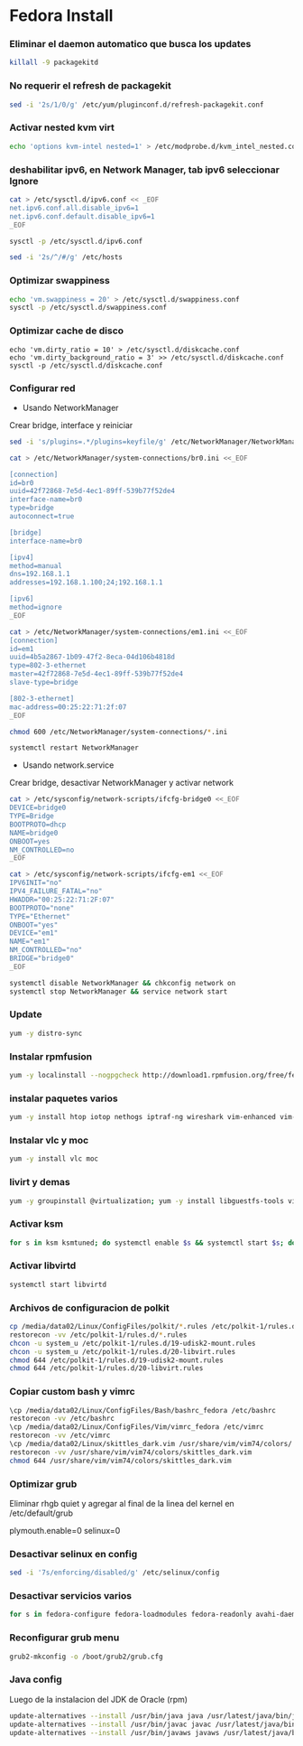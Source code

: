 Fedora Install
==============


### Eliminar el daemon automatico que busca los updates
```sh
killall -9 packagekitd
```

### No requerir el refresh de packagekit
```sh
sed -i '2s/1/0/g' /etc/yum/pluginconf.d/refresh-packagekit.conf
```

### Activar nested kvm virt
```sh
echo 'options kvm-intel nested=1' > /etc/modprobe.d/kvm_intel_nested.conf
```

### deshabilitar ipv6, en Network Manager, tab ipv6 seleccionar Ignore
```sh
cat > /etc/sysctl.d/ipv6.conf << _EOF
net.ipv6.conf.all.disable_ipv6=1
net.ipv6.conf.default.disable_ipv6=1
_EOF

sysctl -p /etc/sysctl.d/ipv6.conf

sed -i '2s/^/#/g' /etc/hosts
```

### Optimizar swappiness
```sh
echo 'vm.swappiness = 20' > /etc/sysctl.d/swappiness.conf
sysctl -p /etc/sysctl.d/swappiness.conf
```

### Optimizar cache de disco
```
echo 'vm.dirty_ratio = 10' > /etc/sysctl.d/diskcache.conf
echo 'vm.dirty_background_ratio = 3' >> /etc/sysctl.d/diskcache.conf
sysctl -p /etc/sysctl.d/diskcache.conf
```

### Configurar red

+ Usando NetworkManager

Crear bridge, interface y reiniciar
```sh
sed -i 's/plugins=.*/plugins=keyfile/g' /etc/NetworkManager/NetworkManager.conf

cat > /etc/NetworkManager/system-connections/br0.ini <<_EOF

[connection]
id=br0
uuid=42f72868-7e5d-4ec1-89ff-539b77f52de4
interface-name=br0
type=bridge
autoconnect=true

[bridge]
interface-name=br0

[ipv4]
method=manual
dns=192.168.1.1
addresses=192.168.1.100;24;192.168.1.1

[ipv6]
method=ignore
_EOF

cat > /etc/NetworkManager/system-connections/em1.ini <<_EOF
[connection]
id=em1
uuid=4b5a2867-1b09-47f2-8eca-04d106b4818d
type=802-3-ethernet
master=42f72868-7e5d-4ec1-89ff-539b77f52de4
slave-type=bridge

[802-3-ethernet]
mac-address=00:25:22:71:2f:07
_EOF

chmod 600 /etc/NetworkManager/system-connections/*.ini

systemctl restart NetworkManager
```

+ Usando network.service

Crear bridge, desactivar NetworkManager y activar network
```sh
cat > /etc/sysconfig/network-scripts/ifcfg-bridge0 <<_EOF
DEVICE=bridge0
TYPE=Bridge
BOOTPROTO=dhcp
NAME=bridge0
ONBOOT=yes
NM_CONTROLLED=no
_EOF

cat > /etc/sysconfig/network-scripts/ifcfg-em1 <<_EOF
IPV6INIT="no"
IPV4_FAILURE_FATAL="no"
HWADDR="00:25:22:71:2F:07"
BOOTPROTO="none"
TYPE="Ethernet"
ONBOOT="yes"
DEVICE="em1"
NAME="em1"
NM_CONTROLLED="no"
BRIDGE="bridge0"
_EOF

systemctl disable NetworkManager && chkconfig network on
systemctl stop NetworkManager && service network start
```

### Update
```sh
yum -y distro-sync
```

### Instalar rpmfusion
```sh
yum -y localinstall --nogpgcheck http://download1.rpmfusion.org/free/fedora/rpmfusion-free-release-$(rpm -E %fedora).noarch.rpm http://download1.rpmfusion.org/nonfree/fedora/rpmfusion-nonfree-release-$(rpm -E %fedora).noarch.rpm
```

### instalar paquetes varios
```sh
yum -y install htop iotop nethogs iptraf-ng wireshark vim-enhanced vim-X11 dstat sysstat nmap glances sysstat netmonitor atop arpwatch fspy ibmonitor iputils swatch sysusage checkdns iftop latencytop nload procps-ng psacct tcpdump bind-utils terminator pgadmin3 remmina-plugins-vnc remmina-plugins-rdp rdiff-backup pavucontrol ntop p7zip p7zip-plugins unrar fio collectl nmon mtr ffmpegthumbs git thunderbird
```

### Instalar vlc y moc
```sh
yum -y install vlc moc
```

### livirt y demas
```sh
yum -y groupinstall @virtualization; yum -y install libguestfs-tools virt-top ksm
```

### Activar ksm
```sh
for s in ksm ksmtuned; do systemctl enable $s && systemctl start $s; done
```

### Activar libvirtd
```sh
systemctl start libvirtd
```

### Archivos de configuracion de polkit
```sh
cp /media/data02/Linux/ConfigFiles/polkit/*.rules /etc/polkit-1/rules.d/
restorecon -vv /etc/polkit-1/rules.d/*.rules
chcon -u system_u /etc/polkit-1/rules.d/19-udisk2-mount.rules
chcon -u system_u /etc/polkit-1/rules.d/20-libvirt.rules
chmod 644 /etc/polkit-1/rules.d/19-udisk2-mount.rules 
chmod 644 /etc/polkit-1/rules.d/20-libvirt.rules 
```

### Copiar custom bash y vimrc
```sh
\cp /media/data02/Linux/ConfigFiles/Bash/bashrc_fedora /etc/bashrc
restorecon -vv /etc/bashrc
\cp /media/data02/Linux/ConfigFiles/Vim/vimrc_fedora /etc/vimrc
restorecon -vv /etc/vimrc
\cp /media/data02/Linux/skittles_dark.vim /usr/share/vim/vim74/colors/
restorecon -vv /usr/share/vim/vim74/colors/skittles_dark.vim 
chmod 644 /usr/share/vim/vim74/colors/skittles_dark.vim
```

### Optimizar grub

Eliminar rhgb quiet y agregar al final de la linea del kernel en /etc/default/grub

  plymouth.enable=0 selinux=0

### Desactivar selinux en config
```sh
sed -i '7s/enforcing/disabled/g' /etc/selinux/config
```

### Desactivar servicios varios
```sh
for s in fedora-configure fedora-loadmodules fedora-readonly avahi-daemon.service avahi-daemon.socket bluetooth fprintd livesys-late livesys ModemManager nfs-lock rngd iscsid.socket iscsiuio.socket dmraid-activation iscsi mdmonitor multipathd vmtoolsd dm-event proc-fs-nfsd.mount var-lib-nfs-rpc_pipefs.mount rpcbind; do systemctl disable $s && systemctl mask $s; done
```

### Reconfigurar grub menu
```sh
grub2-mkconfig -o /boot/grub2/grub.cfg
```

### Java config

Luego de la instalacion del JDK de Oracle (rpm)
```sh
update-alternatives --install /usr/bin/java java /usr/latest/java/bin/java 1
update-alternatives --install /usr/bin/javac javac /usr/latest/java/bin/javac 1
update-alternatives --install /usr/bin/javaws javaws /usr/latest/java/bin/javaws 1
```
